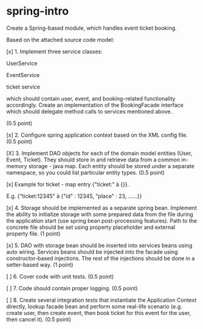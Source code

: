 # spring-intro
Create a Spring-based module, which handles event ticket booking.

Based on the attached source code model:

[x] 1. Implement three service classes:

UserService

EventService

ticket service

which should contain user, event, and booking-related functionality accordingly. Create an implementation of the BookingFacade interface which should delegate method calls to services mentioned above.

(0.5 point)

[x] 2. Configure spring application context based on the XML config file. (0.5 point)

[X] 3. Implement DAO objects for each of the domain model entities (User, Event, Ticket). They should store in and retrieve data from a common in-memory storage - java map. Each entity should be stored under a separate namespace, so you could list particular entity types. (0.5 point)

[x] Example for ticket - map entry {"ticket:" à {}}.

E.g. {"ticket:12345" à {"id" : 12345, "place" : 23, ......}}

[x] 4. Storage should be implemented as a separate spring bean. Implement the ability to initialize storage with some prepared data from the file during the application start (use spring bean post-processing features). Path to the concrete file should be set using property placeholder and external property file. (1 point)

[x] 5. DAO with storage bean should be inserted into services beans using auto wiring. Services beans should be injected into the facade using constructor-based injections. The rest of the injections should be done in a setter-based way. (1 point)

[ ] 6. Cover code with unit tests. (0.5 point)

[ ] 7. Code should contain proper logging. (0.5 point)

[ ] 8. Create several integration tests that instantiate the Application Context directly, lookup facade bean and perform some real-life scenario (e.g. create user, then create event, then book ticket for this event for the user, then cancel it). (0.5 point)